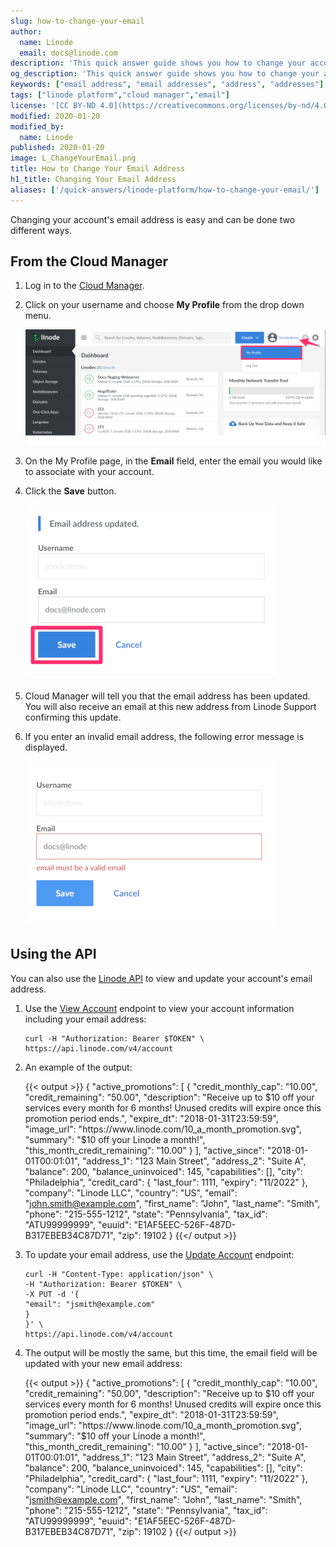 ```yaml
---
slug: how-to-change-your-email
author:
  name: Linode
  email: docs@linode.com
description: 'This quick answer guide shows you how to change your account email address both in the Linode Cloud Manager and by using the Linode API.'
og_description: 'This quick answer guide shows you how to change your account email address both in the Linode Cloud Manager and by using the Linode API.'
keywords: ["email address", "email addresses", "address", "addresses"]
tags: ["linode platform","cloud manager","email"]
license: '[CC BY-ND 4.0](https://creativecommons.org/licenses/by-nd/4.0)'
modified: 2020-01-20
modified_by:
  name: Linode
published: 2020-01-20
image: L_ChangeYourEmail.png
title: How to Change Your Email Address
h1_title: Changing Your Email Address
aliases: ['/quick-answers/linode-platform/how-to-change-your-email/']
---
```


Changing your account's email address is easy and can be done two different ways.

## From the Cloud Manager

1.  Log in to the [Cloud Manager](http://cloud.linode.com).

1.  Click on your username and choose **My Profile** from the drop down menu.

    ![Click My Profile from Username Drop Down Menu](how-to-change-email-my-profile.png "Click My Profile from Username Drop Down Menu")

1.  On the My Profile page, in the **Email** field, enter the email you would like to associate with your account.

1.  Click the **Save** button.

    ![Click to Save a New Email](how-to-change-email-save.png "Click to Save a New Email")

1.  Cloud Manager will tell you that the email address has been updated. You will also receive an email at this new address from Linode Support confirming this update.

1.  If you enter an invalid email address, the following error message is displayed.

    ![Error Message for Invalid Email](how-to-change-email-error.png "Error Message for Invalid Email")

## Using the API

You can also use the [Linode API](https://developers.linode.com/api/v4) to view and update your account's email address.

1.  Use the [View Account](https://developers.linode.com/api/v4/account) endpoint to view your account information including your email address:

        curl -H "Authorization: Bearer $TOKEN" \
        https://api.linode.com/v4/account

1.  An example of the output:

    {{< output >}}
{
  "active_promotions": [
    {
      "credit_monthly_cap": "10.00",
      "credit_remaining": "50.00",
      "description": "Receive up to $10 off your services every month for 6 months! Unused credits will expire once this promotion period ends.",
      "expire_dt": "2018-01-31T23:59:59",
      "image_url": "https://www.linode.com/10_a_month_promotion.svg",
      "summary": "$10 off your Linode a month!",
      "this_month_credit_remaining": "10.00"
    }
  ],
  "active_since": "2018-01-01T00:01:01",
  "address_1": "123 Main Street",
  "address_2": "Suite A",
  "balance": 200,
  "balance_uninvoiced": 145,
  "capabilities": [],
  "city": "Philadelphia",
  "credit_card": {
    "last_four": 1111,
    "expiry": "11/2022"
  },
  "company": "Linode LLC",
  "country": "US",
  "email": "john.smith@example.com",
  "first_name": "John",
  "last_name": "Smith",
  "phone": "215-555-1212",
  "state": "Pennsylvania",
  "tax_id": "ATU99999999",
  "euuid": "E1AF5EEC-526F-487D-B317EBEB34C87D71",
  "zip": 19102
}
{{</ output >}}

1.  To update your email address, use the [Update Account](https://developers.linode.com/api/v4/account/#put) endpoint:

        curl -H "Content-Type: application/json" \
        -H "Authorization: Bearer $TOKEN" \
        -X PUT -d '{
        "email": "jsmith@example.com"
        }
        }' \
        https://api.linode.com/v4/account

1.  The output will be mostly the same, but this time, the email field will be updated with your new email address:

    {{< output >}}
{
  "active_promotions": [
    {
      "credit_monthly_cap": "10.00",
      "credit_remaining": "50.00",
      "description": "Receive up to $10 off your services every month for 6 months! Unused credits will expire once this promotion period ends.",
      "expire_dt": "2018-01-31T23:59:59",
      "image_url": "https://www.linode.com/10_a_month_promotion.svg",
      "summary": "$10 off your Linode a month!",
      "this_month_credit_remaining": "10.00"
    }
  ],
  "active_since": "2018-01-01T00:01:01",
  "address_1": "123 Main Street",
  "address_2": "Suite A",
  "balance": 200,
  "balance_uninvoiced": 145,
  "capabilities": [],
  "city": "Philadelphia",
  "credit_card": {
    "last_four": 1111,
    "expiry": "11/2022"
  },
  "company": "Linode LLC",
  "country": "US",
  "email": "jsmith@example.com",
  "first_name": "John",
  "last_name": "Smith",
  "phone": "215-555-1212",
  "state": "Pennsylvania",
  "tax_id": "ATU99999999",
  "euuid": "E1AF5EEC-526F-487D-B317EBEB34C87D71",
  "zip": 19102
}
{{</ output >}}